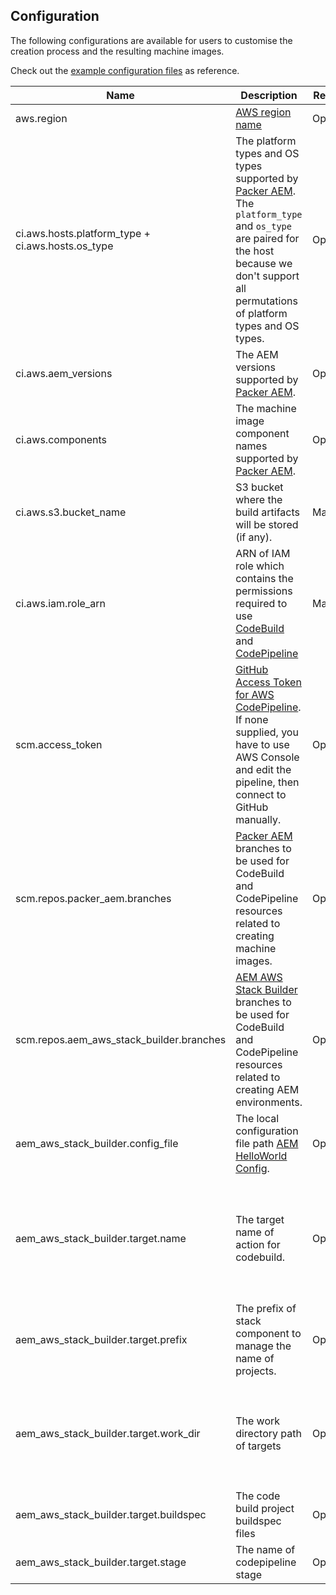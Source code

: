 Configuration
-------------

The following configurations are available for users to customise the creation process and the resulting machine images.

Check out the [example configuration files](https://github.com/shinesolutions/aem-aws-stack-builder/blob/master/examples/user-config/) as reference.


| Name | Description | Required? | Default |
|------|-------------|-----------|---------|
| aws.region | [AWS region name](http://docs.aws.amazon.com/AWSEC2/latest/UserGuide/using-regions-availability-zones.html) | Optional | `ap-southeast-2` |
| ci.aws.hosts.platform_type + ci.aws.hosts.os_type | The platform types and OS types supported by [Packer AEM](https://github.com/shinesolutions/packer-aem/tree/master/examples/user-config). The `platform_type` and `os_type` are paired for the host because we don't support all permutations of platform types and OS types. | Optional | `aws` + `rhel7`, `aws` + `amazon-linux2`, `docker` + `centos7` |
| ci.aws.aem_versions | The AEM versions supported by [Packer AEM](https://github.com/shinesolutions/packer-aem/tree/master/examples/user-config). | Optional | `aem62`, `aem63`, `aem64` |
| ci.aws.components | The machine image component names supported by [Packer AEM](https://github.com/shinesolutions/packer-aem#packer-aem). | Optional | `java`, `author`, `publish`, `dispatcher`, `author-publish-dispatcher` |
| ci.aws.s3.bucket_name | S3 bucket where the build artifacts will be stored (if any). | Mandatory | |
| ci.aws.iam.role_arn | ARN of IAM role which contains the permissions required to use [CodeBuild](https://docs.aws.amazon.com/codebuild/latest/userguide/auth-and-access-control-permissions-reference.html) and [CodePipeline](https://docs.aws.amazon.com/codepipeline/latest/userguide/how-to-custom-role.html) | Mandatory | |
| scm.access_token | [GitHub Access Token for AWS CodePipeline](https://docs.aws.amazon.com/codepipeline/latest/userguide/GitHub-authentication.html). If none supplied, you have to use AWS Console and edit the pipeline, then connect to GitHub manually. | Optional | |
| scm.repos.packer_aem.branches | [Packer AEM](https://github.com/shinesolutions/packer-aem) branches to be used for CodeBuild and CodePipeline resources related to creating machine images. | Optional | An array with single value `master` |
| scm.repos.aem_aws_stack_builder.branches | [AEM AWS Stack Builder](https://github.com/shinesolutions/aem-aws-stack-builder) branches to be used for CodeBuild and CodePipeline resources related to creating AEM environments. | Optional | An array with single value `master` |
| aem_aws_stack_builder.config_file | The local configuration file path [AEM HelloWorld Config](https://github.com/shinesolutions/aem-helloworld-config). | Optional | `stage/user-config/zzz-test.yaml`|
| aem_aws_stack_builder.target.name | The target name of action for codebuild. | Optional | `build-aws-resources`, `build-stack-manager`, `cleanup-stack-manager`, `create-consolidated`, `create-full-set` |
| aem_aws_stack_builder.target.prefix | The prefix of stack component to manage the name of projects. | Optional | `res`, `sm`, `con`, `fs`, `smcl` | 
| aem_aws_stack_builder.target.work_dir | The work directory path of targets | Optional | `stage/user-config/aws-resources-sandpit/`, `stage/user-config/aem-stack-manager-sandpit/`, `overwrite-me` |
| aem_aws_stack_builder.target.buildspec | The code build project buildspec files | Optional | |
| aem_aws_stack_builder.target.stage | The name of codepipeline stage | Optional | `cleanup`, `build`, `test` |